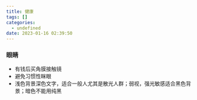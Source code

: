 ```yaml
---
title: 健康
tags: []
categories:
  - undefined
date: 2023-01-16 02:39:50
---
```

### 眼睛
- 有钱后买角膜接触镜
- 避免习惯性眯眼
- 浅色背景深色文字，适合一般人尤其是散光人群；弱视，强光敏感适合黑色背景；暗色不能用纯黑
